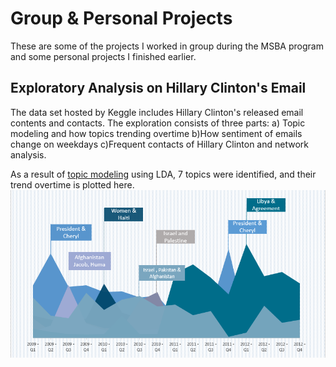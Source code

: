 # Group & Personal Projects
These are some of the projects I worked in group during the MSBA program and some personal projects I finished earlier.

## Exploratory Analysis on Hillary Clinton's Email
  The data set hosted by Keggle includes Hillary Clinton's released email contents and contacts. The exploration consists of three parts: a) Topic modeling and how topics trending overtime b)How sentiment of emails change on weekdays c)Frequent contacts of Hillary Clinton and network analysis.
  
  As a result of [topic modeling](https://github.com/JiaKang0615/Group-Projects/blob/master/Hillary_LDA_Topic.py) using LDA, 7 topics were identified, and their trend overtime is plotted here.
  ![alt text](https://github.com/JiaKang0615/Group-Projects/blob/master/Hillary%20topic%20trending.PNG "Topic Trending")
